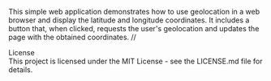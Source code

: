 This simple web application demonstrates how to use geolocation in a web browser and display the latitude and longitude coordinates. It includes a button that, when clicked, requests the user's geolocation and updates the page with the obtained coordinates.
//

License <br>
This project is licensed under the MIT License - see the LICENSE.md file for details.




